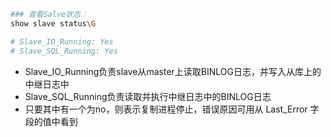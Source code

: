 
```sh
### 查看Salve状态：
show slave status\G

# Slave_IO_Running: Yes
# Slave_SQL_Running: Yes
```

* Slave_IO_Running负责slave从master上读取BINLOG日志，并写入从库上的中继日志中
* Slave_SQL_Running负责读取并执行中继日志中的BINLOG日志
* 只要其中有一个为no，则表示复制进程停止，错误原因可用从 Last_Error 字段的值中看到


